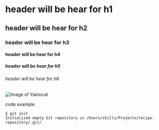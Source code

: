 # header will be hear for h1
## header will be hear for h2
### header will be hear for h3
#### header will be hear for h4
##### header will be hear for h5
###### header will be hear for h6


![Image of Yaktocat](https://octodex.github.com/images/yaktocat.png)


code example 

```
$ git init
Initialized empty Git repository in /Users/skills/Projects/recipe-repository/.git/
```
